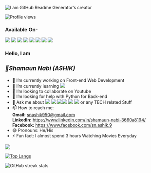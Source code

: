 ![I am GitHub Readme Generator's creator](https://media-exp1.licdn.com/dms/image/C5616AQFs-PFoyUxrvA/profile-displaybackgroundimage-shrink_200_800/0/1607336096308?e=1620864000&v=beta&t=w0K-Ofya-WU5BcdOTTYrqcGCslmxH2w5BzYl0oXHuAc)

![Profile views](https://gpvc.arturio.dev/Shamaun-Nabi)
### Available On-
<img src="https://img.shields.io/badge/Messenger-00B2FF?style=for-the-badge&logo=messenger&logoColor=white" /> <img src="https://img.shields.io/badge/Gmail-D14836?style=for-the-badge&logo=gmail&logoColor=white" /> <img src="https://img.shields.io/badge/Telegram-2CA5E0?style=for-the-badge&logo=telegram&logoColor=white" /> <img src="https://img.shields.io/badge/Twitter-1DA1F2?style=for-the-badge&logo=twitter&logoColor=white" /> <img src="https://img.shields.io/badge/WhatsApp-25D366?style=for-the-badge&logo=whatsapp&logoColor=white" /> <img src="https://img.shields.io/badge/Discord-7289DA?style=for-the-badge&logo=discord&logoColor=white" /> <img src="https://img.shields.io/badge/Instagram-E4405F?style=for-the-badge&logo=instagram&logoColor=white" /> <img src="https://img.shields.io/badge/GitHub-100000?style=for-the-badge&logo=github&logoColor=white" />

### Hello, I am <i> <h3>👋Shamaun Nabi (ASHIK)</h3></i> 

- 🔭 I’m currently working on Front-end Web Development
- 🌱 I’m currently learning <img src="https://img.shields.io/badge/JavaScript-F7DF1E?style=for-the-badge&logo=javascript&logoColor=black"/>
- 👯 I’m looking to collaborate on Youtube
- 🤔 I’m looking for help with Python for Back-end
- 💬 Ask me about <img src="https://img.shields.io/badge/HTML5-E34F26?style=for-the-badge&logo=html5&logoColor=white" /> <img src="https://img.shields.io/badge/CSS3-1572B6?style=for-the-badge&logo=css3&logoColor=white" /> <img src="https://img.shields.io/badge/Bootstrap-563D7C?style=for-the-badge&logo=bootstrap&logoColor=white" /><img src="https://img.shields.io/badge/Java-ED8B00?style=for-the-badge&logo=java&logoColor=white" /> <img src="https://img.shields.io/badge/C-00599C?style=for-the-badge&logo=c&logoColor=white" /> <img src="https://img.shields.io/badge/C%2B%2B-00599C?style=for-the-badge&logo=c%2B%2B&logoColor=white" /> or any TECH related Stuff
- 📫 How to reach me:<br><b>Gmail:</b> snashik950@gmail.com <br>
                       <b>LinkedIn:</b> https://www.linkedin.com/in/shamaun-nabi-3660a8194/ <br>
                       <b>Facebook:</b> https://www.facebook.com/sn.ashik.9
- 😄 Pronouns: He/His
- ⚡ Fun fact: I almost spend 3 hours Watching Movies Everyday
<img src="https://github-readme-stats.vercel.app/api?username=Shamaun-Nabi&&show_icons=true&title_color=ffffff&icon_color=E4405F&text_color=35B2A4&bg_color=1A1B27">

[![Top Langs](https://github-readme-stats.vercel.app/api/top-langs/?username=Shamaun-Nabi&layout=compact)](https://github.com/anuraghazra/github-readme-stats)

![GitHub streak stats](https://github-readme-streak-stats.herokuapp.com/?user=Shamaun-Nabi)  
